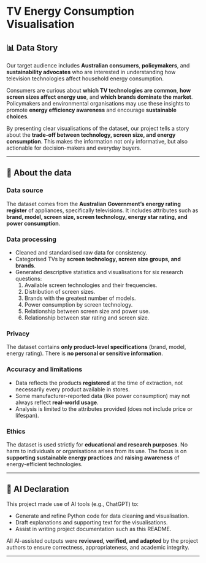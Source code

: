 # TV Energy Consumption Visualisation

## 📊 Data Story
Our target audience includes **Australian consumers**, **policymakers**, and **sustainability advocates** who are interested in understanding how television technologies affect household energy consumption.  

Consumers are curious about **which TV technologies are common**, **how screen sizes affect energy use**, and **which brands dominate the market**. Policymakers and environmental organisations may use these insights to promote **energy efficiency awareness** and encourage **sustainable choices**.  

By presenting clear visualisations of the dataset, our project tells a story about the **trade-off between technology, screen size, and energy consumption**. This makes the information not only informative, but also actionable for decision-makers and everyday buyers.

---

## 📑 About the data

### Data source
The dataset comes from the **Australian Government’s energy rating register** of appliances, specifically televisions. It includes attributes such as **brand, model, screen size, screen technology, energy star rating, and power consumption**.

### Data processing
- Cleaned and standardised raw data for consistency.  
- Categorised TVs by **screen technology, screen size groups, and brands**.  
- Generated descriptive statistics and visualisations for six research questions:
  1. Available screen technologies and their frequencies.  
  2. Distribution of screen sizes.  
  3. Brands with the greatest number of models.  
  4. Power consumption by screen technology.  
  5. Relationship between screen size and power use.  
  6. Relationship between star rating and screen size.  

### Privacy
The dataset contains **only product-level specifications** (brand, model, energy rating). There is **no personal or sensitive information**.

### Accuracy and limitations
- Data reflects the products **registered** at the time of extraction, not necessarily every product available in stores.  
- Some manufacturer-reported data (like power consumption) may not always reflect **real-world usage**.  
- Analysis is limited to the attributes provided (does not include price or lifespan).  

### Ethics
The dataset is used strictly for **educational and research purposes**. No harm to individuals or organisations arises from its use. The focus is on **supporting sustainable energy practices** and **raising awareness** of energy-efficient technologies.

---

## 🤖 AI Declaration
This project made use of AI tools (e.g., ChatGPT) to:  
- Generate and refine Python code for data cleaning and visualisation.  
- Draft explanations and supporting text for the visualisations.  
- Assist in writing project documentation such as this README.  

All AI-assisted outputs were **reviewed, verified, and adapted** by the project authors to ensure correctness, appropriateness, and academic integrity.

---
